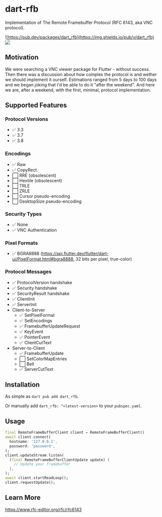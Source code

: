 # dart-rfb

Implementation of The Remote Framebuffer Protocol (RFC 6143, aka VNC protocol).

![https://pub.dev/packages/dart_rfb](https://img.shields.io/pub/v/dart_rfb)
![](https://github.com/Goddchen/dart-rfb/actions/workflows/main.yml/badge.svg)

## Motivation

We were searching a VNC viewer package for Flutter - without success.
Then there was a discussion about how complex the protocol is and wether we should implement it ourself.
Estimations ranged from 5 days to 100 days and we began joking that I'd be able to do it "after the weekend".
And here we are, after a weekend, with the first, minimal, protocol implementation.

## Supported Features

### Protocol Versions

- ✅ 3.3
- ✅ 3.7
- ✅ 3.8

### Encodings

- ✅ Raw
- ✅ CopyRect
- ⬜ RRE (obsolescent)
- ⬜ Hextile (obsolescent)
- ⬜ TRLE
- ⬜ ZRLE
- ⬜ Cursor pseudo-encoding
- ⬜ DesktopSize pseudo-encoding

### Security Types

- ✅ None
- ✅ VNC Authentication

### Pixel Formats

- ✅ BGRA8888 (https://api.flutter.dev/flutter/dart-ui/PixelFormat.html#bgra8888, 32 bits per pixel, true-color)

### Protocol Messages

- ✅ ProtocolVersion handshake
- ✅ Security handshake
- ✅ SecurityResult handshake
- ✅ ClientInit
- ✅ ServerInit
- Client-to-Server
  - ✅ SetPixelFormat
  - ✅ SetEncodings
  - ✅ FramebufferUpdateRequest
  - ✅ KeyEvent
  - ✅ PointerEvent
  - ✅ ClientCutText
- Server-to-Client
  - ✅ FramebufferUpdate
  - ⬜ SetColorMapEntries
  - ⬜ Bell
  - ✅ ServerCutText

## Installation

As simple as `dart pub add dart_rfb`.

Or manually add `dart_rfb: ^<latest-version>` to your `pubspec.yaml`.

## Usage

```dart
final RemoteFrameBufferClient client = RemoteFrameBufferClient()
await client.connect(
  hostname: '127.0.0.1',
  password: 'password',
);
client.updateStream.listen(
  (final RemoteFrameBufferClientUpdate update) {
    // Update your framebuffer
  },
);
await client.startReadLoop();
client.requestUpdate();
```

## Learn More

https://www.rfc-editor.org/rfc/rfc6143
